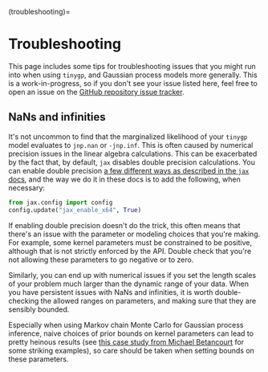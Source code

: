 (troubleshooting)=

# Troubleshooting

This page includes some tips for troubleshooting issues that you might run into
when using `tinygp`, and Gaussian process models more generally. This is a
work-in-progress, so if you don't see your issue listed here, feel free to open
an issue on the [GitHub repository issue
tracker](https://github.com/dfm/tinygp/issues).

## NaNs and infinities

It's not uncommon to find that the marginalized likelihood of your `tinygp`
model evaluates to `jnp.nan` or `-jnp.inf`. This is often caused by numerical
precision issues in the linear algebra calculations. This can be exacerbated by
the fact that, by default, `jax` disables double precision calculations. You can
enable double precision [a few different ways as described in the `jax`
docs](https://jax.readthedocs.io/en/latest/notebooks/Common_Gotchas_in_JAX.html#double-64bit-precision),
and the way we do it in these docs is to add the following, when necessary:

```python
from jax.config import config
config.update("jax_enable_x64", True)
```

If enabling double precision doesn't do the trick, this often means that there's
an issue with the parameter or modeling choices that you're making. For example,
some kernel parameters must be constrained to be positive, although that is not
strictly enforced by the API. Double check that you're not allowing these
parameters to go negative or to zero.

Similarly, you can end up with numerical issues if you set the length scales of
your problem much larger than the dynamic range of your data. When you have
persistent issues with NaNs and infinities, it is worth double-checking the
allowed ranges on parameters, and making sure that they are sensibly bounded.

Especially when using Markov chain Monte Carlo for Gaussian process inference,
naive choices of prior bounds on kernel parameters can lead to pretty heinous
results (see [this case study from Michael
Betancourt](https://betanalpha.github.io/assets/case_studies/gaussian_processes.html#32_Exploring_the_Marginal_Likelihood_Function)
for some striking examples), so care should be taken when setting bounds on
these parameters.
